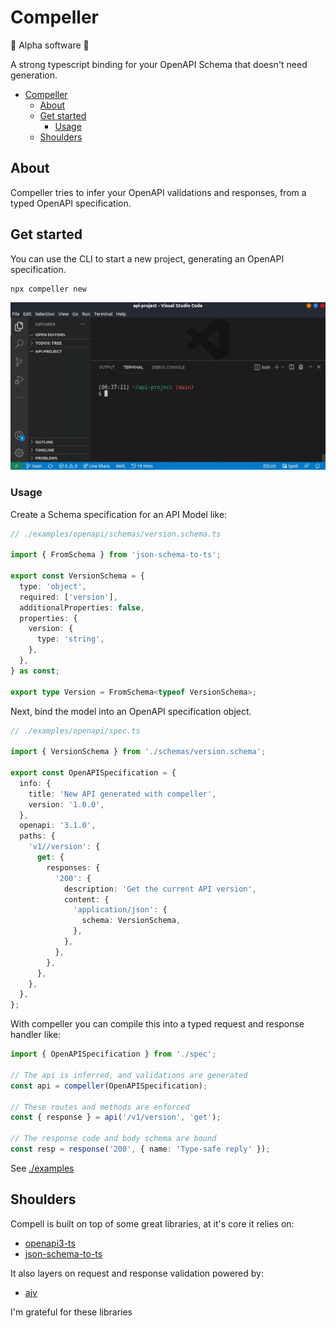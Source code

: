 # Compeller

🚨 Alpha software 🚨

A strong typescript binding for your OpenAPI Schema that doesn't need generation.

- [Compeller](#compeller)
  - [About](#about)
  - [Get started](#get-started)
    - [Usage](#usage)
  - [Shoulders](#shoulders)

## About

Compeller tries to infer your OpenAPI validations and responses, from a typed OpenAPI specification.

## Get started

You can use the CLI to start a new project, generating an OpenAPI specification.

```bash
npx compeller new
```

![how to get started with compeller](./assets/usage.gif)

### Usage

Create a Schema specification for an API Model like:

```ts
// ./examples/openapi/schemas/version.schema.ts

import { FromSchema } from 'json-schema-to-ts';

export const VersionSchema = {
  type: 'object',
  required: ['version'],
  additionalProperties: false,
  properties: {
    version: {
      type: 'string',
    },
  },
} as const;

export type Version = FromSchema<typeof VersionSchema>;

```

Next, bind the model into an OpenAPI specification object.

```ts
// ./examples/openapi/spec.ts

import { VersionSchema } from './schemas/version.schema';

export const OpenAPISpecification = {
  info: {
    title: 'New API generated with compeller',
    version: '1.0.0',
  },
  openapi: '3.1.0',
  paths: {
    'v1//version': {
      get: {
        responses: {
          '200': {
            description: 'Get the current API version',
            content: {
              'application/json': {
                schema: VersionSchema,
              },
            },
          },
        },
      },
    },
  },
};
```

With compeller you can compile this into a typed request and response handler like:

```ts
import { OpenAPISpecification } from './spec';

// The api is inferred, and validations are generated
const api = compeller(OpenAPISpecification);

// These routes and methods are enforced
const { response } = api('/v1/version', 'get');

// The response code and body schema are bound
const resp = response('200', { name: 'Type-safe reply' });
```

See [./examples](./examples)

## Shoulders

Compell is built on top of some great libraries, at it's core it relies on:

- [openapi3-ts](https://github.com/metadevpro/openapi3-ts)
- [json-schema-to-ts](https://github.com/ThomasAribart/json-schema-to-ts)

It also layers on request and response validation powered by:

- [ajv](https://github.com/ajv-validator/ajv)

I'm grateful for these libraries
